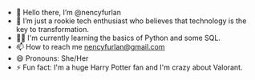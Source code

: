 - 👋 Hello there, I’m @nencyfurlan
- 🚀  I’m just a rookie tech enthusiast who believes that technology is the key to transformation.
- 👩‍💻  I'm currently learning the basics of Python and some SQL.
- 📫 How to reach me nencyfurlan@gmail.com
- 😄 Pronouns: She/Her
- ⚡ Fun fact: I'm a huge Harry Potter fan and I'm crazy about Valorant.

<!---
nencyfurlan/nencyfurlan is a ✨ special ✨ repository because its `README.md` (this file) appears on your GitHub profile.
You can click the Preview link to take a look at your changes.
--->
